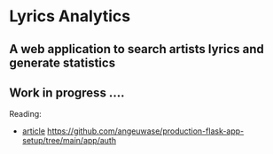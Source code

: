 # Lyrics Analytics
## A web application to search artists lyrics and generate statistics
## Work in progress ....

Reading:
* [article](https://towardsdatascience.com/how-to-set-up-a-production-grade-flask-application-using-application-factory-pattern-and-celery-90281349fb7a)
https://github.com/angeuwase/production-flask-app-setup/tree/main/app/auth



